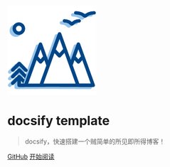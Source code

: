 <!-- 一些描述 -->
![logo](_media/site_logo.png ':no-zoom')

# docsify template 

> docsify，快速搭建一个贼简单的所见即所得博客！

[GitHub](<https://github.com/wulilinghan/wulilinghan.github.io>)
[开始阅读](README.md)

